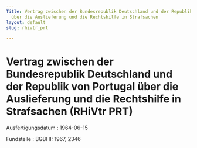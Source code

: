 ```yaml
---
Title: Vertrag zwischen der Bundesrepublik Deutschland und der Republik von Portugal
  über die Auslieferung und die Rechtshilfe in Strafsachen
layout: default
slug: rhivtr_prt

---
```


# Vertrag zwischen der Bundesrepublik Deutschland und der Republik von Portugal über die Auslieferung und die Rechtshilfe in Strafsachen (RHiVtr PRT)

Ausfertigungsdatum
:   1964-06-15

Fundstelle
:   BGBl II: 1967, 2346

